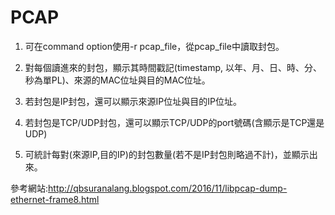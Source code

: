 # PCAP

1. 可在command option使用-r pcap_file，從pcap_file中讀取封包。

2. 對每個讀進來的封包，顯示其時間戳記(timestamp, 以年、月、日、時、分、秒為單PL)、來源的MAC位址與目的MAC位址。

3. 若封包是IP封包，還可以顯示來源IP位址與目的IP位址。

4. 若封包是TCP/UDP封包，還可以顯示TCP/UDP的port號碼(含顯示是TCP還是UDP)

5. 可統計每對(來源IP,目的IP)的封包數量(若不是IP封包則略過不計)，並顯示出來。

參考網站:http://qbsuranalang.blogspot.com/2016/11/libpcap-dump-ethernet-frame8.html
